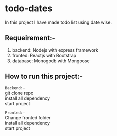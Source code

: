 # todo-dates

In this project I have made todo list using date wise.

## Requeirement:-
1. backend: Nodejs with express framework <br> 
2. fronted: Reactjs with Bootstrap <br>
3. database: Monogodb with Mongoose

## How to run this project:-

`Backend:-` <br> 
git clone repo <br> 
install all dependency <br> 
start project <br> 


`Fronted:-` <br> 
Change fronted folder <br> 
install all dependency <br> 
start project
